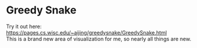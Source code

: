 # Greedy Snake  
Try it out here: https://pages.cs.wisc.edu/~aijing/greedysnake/GreedySnake.html  
This is a brand new area of visualization for me, so nearly all things are new.
